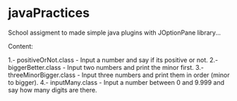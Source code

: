 # javaPractices
School assigment to made simple java plugins with JOptionPane library...

Content:

1.- positiveOrNot.class - Input a number and say if its positive or not.
2.- biggerBetter.class - Input two numbers and print the minor first.
3.- threeMinorBigger.class - Input three numbers and print them in order (minor to bigger).
4.- inputMany.class - Input a number between 0 and 9.999 and say how many digits are there.
